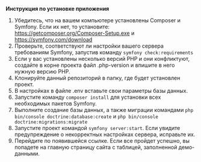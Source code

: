 **Инструкция по установке приложения**
1. Убедитесь, что на вашем компьютере установлены Composer и Symfony. Если их нет, то установите: https://getcomposer.org/Composer-Setup.exe и https://symfony.com/download
2. Проверьте, соответствуют ли настройки вашего сервера требованиям Symfony, запустив команду `symfony check:requirements`
3. Если у вас установлены несколько версий PHP и они конфликтуют, создайте в корне проекта файл .php-version и впишите в него нужную версию PHP.
4. Клонируйте данный репозиторий в папку, где будет установлен проект.
5. В настройках в файле .env вставьте свои параметры базы данных.
6. Запустите команду `composer install` для установки всех необходимых пакетов Symfony.
7. Выполните создание базы данных, а также миграции командами `php bin/console doctrine:database:create` и `php bin/console doctrine:migrations:migrate`
8. Запустите проект командой `symfony server:start`. Если увидите предупреждение о некорректных настройках сервера, исправьте их.
9. Перейдите по появившейся ссылке. Если все пройдет успешно, вы попадете на главную страницу сайта с таблицей, заполненной демо-данными.